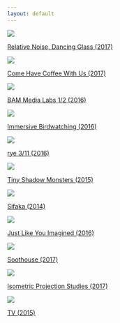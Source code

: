 ```yaml
---
layout: default
---
```

<div class="home">
</div>

  <body>

  <div id="wrapper">
  <a href="http://kevinegbert.com/glass">
  <div class="item"><img src="img/glass.jpg" class="hover" /></div>
  <p class="text">Relative Noise, Dancing Glass (2017)</p></a>
  </div>

<!-- <img align="right" src="img/blue.png"> -->
<link href="css/styles.css" rel="stylesheet" />

 <div class="masonry">


<div id="wrapper">
<a href="http://kevinegbert.com/coffee">
<div class="item"><img src="img/coffee.jpg" class="hover" /></div>
<p class="text">Come Have Coffee With Us (2017)</p></a>
</div>

<div id="wrapper">
<a href="http://kevinegbert.com/BAM-sound-walk">
<div class="item"><img src="img/bam.jpg" class="hover" /></div>
<p class="text">BAM Media Labs 1/2 (2016)</p></a>
</div>

<!--
<a href="http://localhost:4000/BAM-sound-walk">
<div class="item"><img src="img/1.jpg"></div>
</a> -->
<div id="wrapper">
<a href="http://kevinegbert.com/Immersive-Birdwatching">
<div class="item"><img src="img/birdwatching3.gif" class="hover" /></div>
<p class="text">Immersive Birdwatching (2016)</p></a>
</div>

<div id="wrapper">
<a href="http://kevinegbert.com/rye">
<div class="item"><img src="img/rye.png" class="hover" /></div>
<p class="text">rye 3/11 (2016)</p></a>
</div>

<div id="wrapper">
<a href="http://kevinegbert.com/tsm">
<div class="item"><img src="img/shadow2.jpg" class="hover" /></div>
<p class="text">Tiny Shadow Monsters (2015)</p></a>
</div>

<div id="wrapper">
<a href="http://kevinegbert.com/sifaka">
<div class="item"><img src="img/sifaka.png" class="hover" /></div>
<p class="text">Sifaka (2014)</p></a>
</div>

<div id="wrapper">
<a href="http://kevinegbert.com/just-like-you-imagined">
<div class="item"><img src="img/jlyi.png" class="hover" /></div>
<p class="text">Just Like You Imagined (2016)</p></a>
</div>

<div id="wrapper">
<a href="https://alohamachine.bandcamp.com/">
<div class="item"><img src="img/mice.jpg" class="hover" /></div>
<p class="text">Soothouse (2017)</p></a>
</div>

<div id="wrapper">
<a href="http://kevinegbert.com/isometric">
<div class="item"><img src="img/iso1.jpg" class="hover" /></div>
<p class="text">Isometric Projection Studies (2017)</p></a>
</div>

<div id="wrapper">
<a href="http://kevinegbert.com/tv">
<div class="item"><img src="img/tv1.jpg" class="hover" /></div>
<p class="text">TV (2015)</p></a>
</div>

</div>




  </body>
